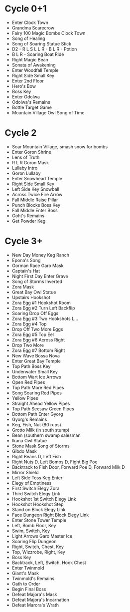 # Cycle 0+1
* Enter Clock Town
* Grandma Scarecrow
* Fairy 100 Magic Bombs Clock Town
* Song of Healing
* Song of Soaring Statue Stick
* D2 - R L S L L R - B L R - Potion
* B L R - Soaring Boat Ride
* Right Magic Bean
* Sonata of Awakening
* Enter Woodfall Temple
* Right Side Small Key
* Enter 2nd Floor
* Hero's Bow
* Boss Key
* Enter Odolwa
* Odolwa's Remains
* Bottle Target Game
* Mountain Village Owl Song of Time

# Cycle 2
* Soar Mountain Village, smash snow for bombs
* Enter Goron Shrine
* Lens of Truth
* R L R Goron Mask
* Lullaby Intro
* Goron Lullaby
* Enter Snowhead Temple
* Right Side Small Key
* Left Side Key Snowball
* Across Twice Fire Arrow
* Fall Middle Raise Pillar
* Punch Blocks Boss Key
* Fall Middle Enter Boss
* Goht's Remains
* Get Powder Keg

# Cycle 3+
* New Day Money Keg Ranch
* Epona's Song
* Gorman Race Garo Mask
* Captain's Hat
* Night First Day Enter Grave
* Song of Storms Inverted
* Zora Mask
* Great Bay Owl Statue
* Upstairs Hookshot
* Zora Egg #1 Hookshot Room
* Zora Egg #2 Turn Left Backflip
* Soaring Drop Off Eggs
* Zora Egg #3 Two Hookshots L...
* Zora Egg #4 Top
* Drop Off Two More Eggs
* Zora Egg #5 Top Eel
* Zora Egg #6 Across Right
* Drop Two More
* Zora Egg #7 Bottom Right
* New Wave Bossa Nova
* Enter Great Bay Temple
* Top Path Boss Key
* Underwater Small Key
* Bottom Wart Ice Arrows
* Open Red Pipes
* Top Path More Red Pipes
* Song Soaring Red Pipes
* Yellow Pipes
* Straight Ahead Yellow Pipes
* Top Path Seesaw Green Pipes
* Bottom Path Enter Gyorg
* Gyorg's Remains
* Keg, Fish, Nut (80 rups)
* Grotto Milk (in south stump)
* Bean (southern swamp salesman
* Ikana Owl Statue
* Stone Mask Song of Storms
* Gibdo Mask
* Right Beans D, Left Fish
* Right Nuts D, Left Bombs D, Fight Big Poe
* Backtrack to Fish Door, Forward Poe D, Forward Milk D
* Mirror Shield
* Left Side Toss Keg Enter
* Elegy of Emptiness
* First Switch Elegy Zora
* Third Switch Elegy Link
* Hookshot 1st Switch Elegy Link
* Hookshot Hookshot Step
* Stand on Block Elegy Link
* Face Dungeon Right Block Elegy Link
* Enter Stone Tower Temple
* Left, Bomb Floor, Key
* Swim, Switch, Key
* Light Arrows Garo Master Ice
* Soaring Flip Dungeon
* Right, Switch, Chest, Key
* Top, Wizzrobe, Right, Key
* Boss Key
* Backtrack, Left, Switch, Hook Chest
* Enter Twinmold
* Giant's Mask
* Twinmold's Remains
* Oath to Order
* Begin Final Boss
* Defeat Majora's Mask
* Defeat Majora's Incarnation
* Defeat Marora's Wrath
